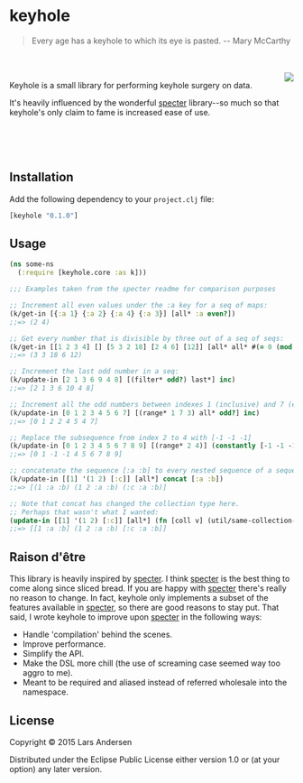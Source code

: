 # keyhole

> Every age has a keyhole to which its eye is pasted. -- Mary McCarthy
<br/>
<br/>
<img src="https://cloud.githubusercontent.com/assets/1006557/10665167/7eab4846-78c9-11e5-9ac5-a694428435b9.jpg" align="right"/>

Keyhole is a small library for performing keyhole surgery on data.

It's heavily influenced by the wonderful [specter](https://github.com/nathanmarz/specter) library--so much so that keyhole's only claim to fame is increased ease of use.

<br/>
<br/>
<br/>

## Installation

Add the following dependency to your `project.clj` file:

```clj
[keyhole "0.1.0"]
```

## Usage

```clj
(ns some-ns
  (:require [keyhole.core :as k]))

;;; Examples taken from the specter readme for comparison purposes

;; Increment all even values under the :a key for a seq of maps:
(k/get-in [{:a 1} {:a 2} {:a 4} {:a 3}] [all* :a even?])
;;=> (2 4)

;; Get every number that is divisible by three out of a seq of seqs:
(k/get-in [[1 2 3 4] [] [5 3 2 18] [2 4 6] [12]] [all* all* #(= 0 (mod % 3))])
;;=> (3 3 18 6 12)

;; Increment the last odd number in a seq:
(k/update-in [2 1 3 6 9 4 8] [(filter* odd?) last*] inc)
;;=> [2 1 3 6 10 4 8]

;; Increment all the odd numbers between indexes 1 (inclusive) and 7 (exclusive) with step 3:
(k/update-in [0 1 2 3 4 5 6 7] [(range* 1 7 3) all* odd?] inc)
;;=> [0 1 2 2 4 5 4 7]

;; Replace the subsequence from index 2 to 4 with [-1 -1 -1]
(k/update-in [0 1 2 3 4 5 6 7 8 9] [(range* 2 4)] (constantly [-1 -1 -1]))
;;=> [0 1 -1 -1 4 5 6 7 8 9]

;; concatenate the sequence [:a :b] to every nested sequence of a sequence:
(k/update-in [[1] '(1 2) [:c]] [all*] concat [:a :b])
;;=> [(1 :a :b) (1 2 :a :b) (:c :a :b)]

;; Note that concat has changed the collection type here.
;; Perhaps that wasn't what I wanted:
(update-in [[1] '(1 2) [:c]] [all*] (fn [coll v] (util/same-collection-type coll (concat coll v))) [:a :b])
;;=> [[1 :a :b] (1 2 :a :b) [:c :a :b]]
```

## Raison d'être
This library is heavily inspired by
[specter](https://github.com/nathanmarz/specter).  I think
[specter](https://github.com/nathanmarz/specter) is the best thing to
come along since sliced bread.  If you are happy with
[specter](https://github.com/nathanmarz/specter) there's really no
reason to change.  In fact, keyhole only implements a subset of the
features available in
[specter](https://github.com/nathanmarz/specter), so there are good
reasons to stay put.  That said, I wrote keyhole to improve upon [specter](https://github.com/nathanmarz/specter) in the following ways:

* Handle 'compilation' behind the scenes.
* Improve performance.
* Simplify the API.
* Make the DSL more chill (the use of screaming case seemed way too aggro to me).
* Meant to be required and aliased instead of referred wholesale into the namespace.

## License

Copyright © 2015 Lars Andersen

Distributed under the Eclipse Public License either version 1.0 or (at
your option) any later version.
